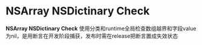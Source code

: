 # NSArray NSDictinary  Check

**NSArray NSDictinary  Check** 使用分类和runtime全局检查数组越界和字段value为nil，是用断言在开发阶段捕获，发布时需在release把断言置成失效状态
